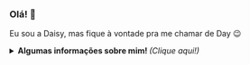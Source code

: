 ### Olá! 👋

Eu sou a Daisy, mas fique à vontade pra me chamar de Day :wink:

<p align="center">
<details> <p align="center">
	<summary> <b> Algumas informações sobre mim! </b> <i>(Clique aqui!)</i> </summary>
<br>

![Daisy Barbosa github stats](https://github-readme-stats.vercel.app/api?username=Day-Namite&theme=midnight-purple&show_icons=true)![Top Langs](https://github-readme-stats.vercel.app/api/top-langs/?username=Day-Namite&layout=compact&theme=midnight-purple)

	<div style="display: inline_block">
 <a href="https://spring.io/" target="_blank"> <img src="https://www.vectorlogo.zone/logos/springio/springio-icon.svg" alt="spring" width="40" height="40"/> </a>
<a href="https://www.mysql.com/" target="_blank"> <img src="https://raw.githubusercontent.com/devicons/devicon/master/icons/mysql/mysql-original-wordmark.svg" alt="mysql" width="40" height="40"/> </a>
	</div>



